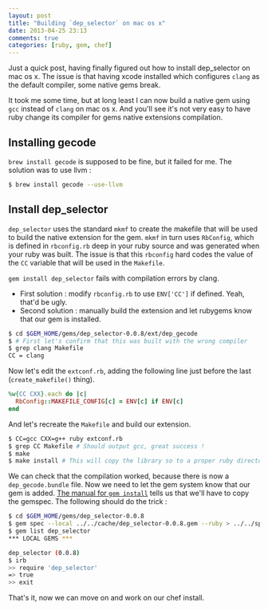 ```yaml
---
layout: post
title: "Building `dep_selector` on mac os x"
date: 2013-04-25 23:13
comments: true
categories: [ruby, gem, chef]
---
```


Just a quick post, having finally figured out how to install dep\_selector on mac os x.
The issue is that having xcode installed which configures `clang` as the default compiler, some native gems break.

It took me some time, but at long least I can now build a native gem using `gcc` instead of `clang` on mac os x.
And you'll see it's not very easy to have ruby change its compiler for gems native extensions compilation.
<!-- more -->

## Installing gecode

`brew install gecode` is supposed to be fine, but it failed for me. The solution was to use llvm :

```bash
$ brew install gecode --use-llvm
```

## Install dep\_selector

`dep_selector` uses the standard `mkmf` to create the makefile that will be used to build the native extension for the gem.
`mkmf` in turn uses `RbConfig`, which is defined in `rbconfig.rb` deep in your ruby source and was generated when your ruby was built.
The issue is that this `rbconfig` hard codes the value of the `CC` variable that will be used in the `Makefile`.

`gem install dep_selector` fails with compilation errors by clang.

* First solution : modify `rbconfig.rb` to use `ENV['CC']` if defined. Yeah, that'd be ugly.
* Second solution : manually build the extension and let rubygems know that our gem is installed.

```bash
$ cd $GEM_HOME/gems/dep_selector-0.0.8/ext/dep_gecode
$ # First let's confirm that this was built with the wrong compiler
$ grep clang Makefile
CC = clang
```

Now let's edit the `extconf.rb`, adding the following line just before the last (`create_makefile()` thing).
```ruby
%w{CC CXX}.each do |c|
  RbConfig::MAKEFILE_CONFIG[c] = ENV[c] if ENV[c]
end
```

And let's recreate the `Makefile` and build our extension.
```bash
$ CC=gcc CXX=g++ ruby extconf.rb
$ grep CC Makefile # Should output gcc, great success !
$ make
$ make install # This will copy the library so to a proper ruby directory
```

We can check that the compilation worked, because there is now a `dep_gecode.bundle` file.
Now we need to let the gem system know that our gem is added. 
[The manual for `gem install`](http://docs.rubygems.org/read/chapter/10#page33) tells us that we'll have to copy the gemspec. The following should do the trick :

```bash
$ cd $GEM_HOME/gems/dep_selector-0.0.8
$ gem spec --local ../../cache/dep_selector-0.0.8.gem --ruby > ../../specifications/dep_selector-0.0.8.gemspec
$ gem list dep_selector
*** LOCAL GEMS ***

dep_selector (0.0.8)
$ irb
>> require 'dep_selector'
=> true
>> exit
```

That's it, now we can move on and work on our chef install.
